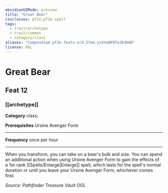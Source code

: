 ```yaml
---
obsidianUIMode: preview
title: "Great Bear"
cssclasses: pf2e,pf2e-spell
tags:
  - trait/archetype
  - trait/common
  - category/class
aliases: "Compendium.pf2e.feats-srd.Item.ysXXa8K9fa383HAD"
license: OGL
---
```

# Great Bear
## Feat 12
### [[archetype]]

**Category** class; 



**Prerequisites** Ursine Avenger Form
* * *
**Frequency** once per hour

* * *

When you transform, you can take on a bear's bulk and size. You can spend an additional action when using Ursine Avenger Form to gain the effects of a 1st-rank [[Spells/Enlarge|Enlarge]] spell, which lasts for the spell's normal duration or until you leave your Ursine Avenger Form, whichever comes first.

*Source: Pathfinder Treasure Vault*
*OGL*